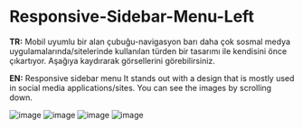 # Responsive-Sidebar-Menu-Left

**TR:** Mobil uyumlu bir alan çubuğu-navigasyon barı daha çok sosmal medya uygulamalarında/sitelerinde kullanılan türden bir tasarımı ile kendisini önce çıkartıyor. Aşağıya kaydırarak görsellerini görebilirsiniz.

**EN:** Responsive sidebar menu It stands out with a design that is mostly used in social media applications/sites. You can see the images by scrolling down.

![image](https://user-images.githubusercontent.com/73074177/130322601-cc2fab43-b838-46c5-9a0e-db4cd3b75093.png)
![image](https://user-images.githubusercontent.com/73074177/130322607-2eb6e46d-7255-4d5d-a7aa-924543762aed.png)
![image](https://user-images.githubusercontent.com/73074177/130322629-93dcd812-afbf-4d4c-9bac-7d4506c7b5d0.png)
![image](https://user-images.githubusercontent.com/73074177/130322633-cfe129b7-ff0c-4486-beee-f39655e865c0.png)
